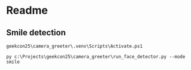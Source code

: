 # Readme

## Smile detection
```
geekcon25\camera_greeter\.venv\Scripts\Activate.ps1

py c:\Projects\geekcon25\camera_greeter\run_face_detector.py --mode smile
```